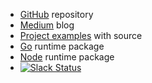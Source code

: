 

- [GitHub](https://github.com/fraudmarc/apex) repository
- [Medium](https://medium.com/@tjholowaychuk) blog
- [Project examples](https://github.com/fraudmarc/apex/tree/master/_examples) with source
- [Go](https://github.com/apex/go-apex) runtime package
- [Node](https://github.com/apex/node-apex) runtime package
- [![Slack Status](https://chat.apex.sh/badge.svg)](https://chat.apex.sh/)

